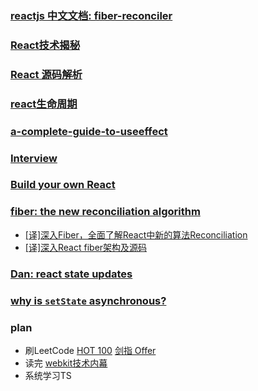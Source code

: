 ### [reactjs 中文文档: fiber-reconciler](https://zh-hans.reactjs.org/docs/codebase-overview.html#fiber-reconciler)

### [React技术揭秘](https://react.iamkasong.com/)

### [React 源码解析](https://react.jokcy.me/)

### [react生命周期](https://projects.wojtekmaj.pl/react-lifecycle-methods-diagram/)

### [a-complete-guide-to-useeffect](https://overreacted.io/zh-hans/a-complete-guide-to-useeffect/)

### [Interview](https://github.com/qappleh/Interview)

### [Build your own React](https://pomb.us/build-your-own-react/)

### [fiber: the new reconciliation algorithm](https://indepth.dev/posts/1008/inside-fiber-in-depth-overview-of-the-new-reconciliation-algorithm-in-react)
  - [[译]深入Fiber，全面了解React中新的算法Reconciliation](https://www.yuque.com/zackdk/web/gm1iad)
  - [[译]深入React fiber架构及源码](https://zhuanlan.zhihu.com/p/57346388)

### [Dan: react state updates](https://stackoverflow.com/questions/48563650/does-react-keep-the-order-for-state-updates/48610973#48610973)

### [why is `setState` asynchronous?](https://github.com/facebook/react/issues/11527)


### plan

- 刷LeetCode [HOT 100](https://leetcode-cn.com/problemset/leetcode-hot-100/) [剑指 Offer](https://leetcode-cn.com/problemset/lcof/)
- 读完 [webkit技术内幕](https://github.com/ygxqqx/wiki/wiki/webkit%E6%8A%80%E6%9C%AF%E5%86%85%E5%B9%95)
- 系统学习TS
